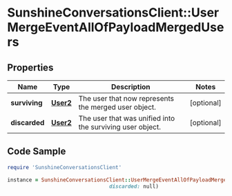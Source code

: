 # SunshineConversationsClient::UserMergeEventAllOfPayloadMergedUsers

## Properties

Name | Type | Description | Notes
------------ | ------------- | ------------- | -------------
**surviving** | [**User2**](User2.md) | The user that now represents the merged user object. | [optional] 
**discarded** | [**User2**](User2.md) | The user that was unified into the surviving user object. | [optional] 

## Code Sample

```ruby
require 'SunshineConversationsClient'

instance = SunshineConversationsClient::UserMergeEventAllOfPayloadMergedUsers.new(surviving: null,
                                 discarded: null)
```


